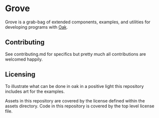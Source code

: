 # Grove

Grove is a grab-bag of extended components, examples, and utilities for developing programs with [Oak](https://www.github.com/oakmound/oak).

## Contributing

See contributing.md for specifics but pretty much all contributions are welcomed happily.

## Licensing

To illustrate what can be done in oak in a positive light this repository includes art for the examples.

Assets in this repository are covered by the license defined within the assets directory. Code in this repository is covered by the top level license file.
